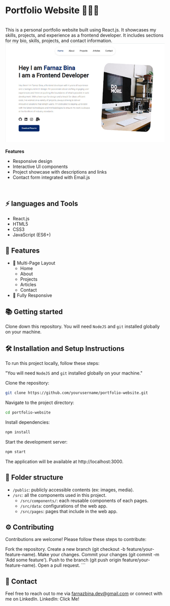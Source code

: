 # Portfolio Website 👩🏽‍🚀

<br />
This is a personal portfolio website built using React.js. It showcases my skills, projects, and experience as a frontend developer. It includes sections for my bio, skills, projects, and contact information.

<center>
<img src="/public/Portfolio.jpg" alt="React Portfolio" />
</center>

<br />
<b>Features</b>

- Responsive design
- Interactive UI components
- Project showcase with descriptions and links
- Contact form integrated with Email.js

<br/>

## ⚡ languages and Tools
- React.js
- HTML5
- CSS3
- JavaScript (ES6+)

## 📙 Features

-   📖 Multi-Page Layout
    -   Home
    -   About
    -   Projects
    -   Articles
    -   Contact
-   📱 Fully Responsive

## 📚 Getting started

Clone down this repository. You will need `NodeJS` and `git` installed globally on your machine.

## 🛠 Installation and Setup Instructions

To run this project locally,  follow these steps:

"You will need `NodeJS` and `git` installed globally on your machine."

Clone the repository:

```bash
git clone https://github.com/yourusername/portfolio-website.git
```

Navigate to the project directory:

```bash
cd portfolio-website
```

Install dependencies:

```bash
npm install
```

Start the development server:

```bash
npm start
```

The application will be available at http://localhost:3000.

## 📁 Folder structure

-   `/public`: publicly accessible contents (ex: images, media).
-   `/src`: all the components used in this project.
    -   `/src/components/`: each reusable components of each pages.
    -   `/src/data`: configurations of the web app.
    -   `/src/pages`: pages that include in the web app.

## ⚙️ Contributing
Contributions are welcome! Please follow these steps to contribute:

Fork the repository.
Create a new branch (git checkout -b feature/your-feature-name).
Make your changes.
Commit your changes (git commit -m 'Add some feature').
Push to the branch (git push origin feature/your-feature-name).
Open a pull request.
    ```


## 🌱 Contact

Feel free to reach out to me via farnazbina.dev@gmail.com or connect with me on LinkedIn.
LinkedIn: <Link href="https://www.linkedin.com/in/farnaz-bina/" target="_blank">Click Me!</Link>



